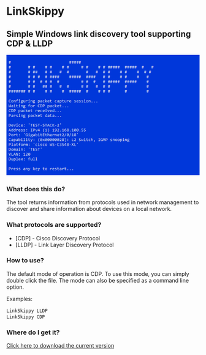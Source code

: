 # LinkSkippy
## Simple Windows link discovery tool supporting CDP & LLDP

![Screenshot of LinkSkippy terminal output](LinkSkippy.png?raw=true)

### What does this do?
The tool returns information from protocols used in network management to discover and share information about devices on a local network.

### What protocols are supported?
+   [CDP] - Cisco Discovery Protocol
+   [LLDP] - Link Layer Discovery Protocol

### How to use?
The default mode of operation is CDP. To use this mode, you can simply double click the file. The mode can also be specified as a command line option.

Examples:
```
LinkSkippy LLDP
LinkSkippy CDP
```

### Where do I get it?

[Click here to download the current version](LinkSkippy.cmd?raw=true)